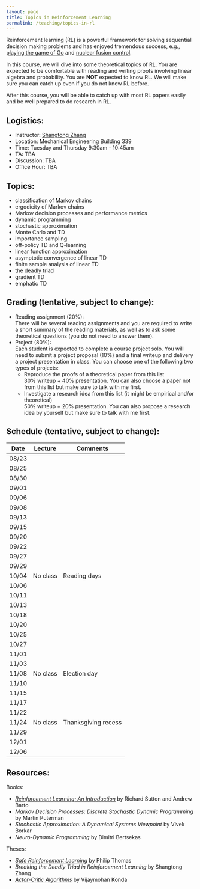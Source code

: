 ```yaml
---
layout: page
title: Topics in Reinforcement Learning
permalink: /teaching/topics-in-rl
---
```


Reinforcement learning (RL) is a powerful framework for solving sequential decision making problems
and has enjoyed tremendous success, e.g., [playing the game of Go](https://www.nature.com/articles/nature16961) and [nuclear fusion control](https://www.nature.com/articles/s41586-021-04301-9).


In this course,
we will dive into some theoretical topics of RL.
You are expected to be comfortable with reading and writing proofs involving linear algebra and probability. 
You are **NOT** expected to know RL. 
We will make sure you can catch up even if you do not know RL before.  

After this course, you will be able to catch up with most RL papers easily and be well prepared to do research in RL.

## Logistics:

- Instructor: [Shangtong Zhang](/)
- Location: Mechanical Engineering Building 339   
- Time: Tuesday and Thursday 9:30am - 10:45am  
- TA: TBA
- Discussion: TBA
- Office Hour: TBA

## Topics:
- classification of Markov chains
- ergodicity of Markov chains
- Markov decision processes and performance metrics
- dynamic programming
- stochastic approximation 
- Monte Carlo and TD
- importance sampling
- off-policy TD and Q-learning
- linear function approximation
- asymptotic convergence of linear TD
- finite sample analysis of linear TD
- the deadly triad
- gradient TD
- emphatic TD 

## Grading (tentative, subject to change):
- Reading assignment (20%):  
There will be several reading assignments and you are required to write a short summary of the reading materials, as well as to ask some theoretical questions (you do not need to answer them).
- Project (80%):  
Each student is expected to complete a course project solo.
You will need to submit a project proposal (10%) and a final writeup and delivery a project presentation in class.
You can choose one of the following two types of projects:
  - Reproduce the proofs of a theoretical paper from this list  
  30% writeup + 40% presentation. You can also choose a paper not from this list but make sure to talk with me first.
  - Investigate a research idea from this list (it might be empirical and/or theoretical)  
  50% writeup + 20% presentation. You can also propose a research idea by yourself but make sure to talk with me first.

## Schedule (tentative, subject to change):

| Date  | Lecture | Comments |
|-------|---------|----------|
| 08/23 | |          |
| 08/25 | |          |
| 08/30 | |          |
| 09/01 |         |          |
| 09/06 |         |          |
| 09/08 |         |          |
| 09/13 |         |          |
| 09/15 |         |          |
| 09/20 |         |          |
| 09/22 |         |          |
| 09/27 |         |          |
| 09/29 |         |          |
| 10/04 | No class| Reading days |
| 10/06 |         |          |
| 10/11 |         |          |
| 10/13 |         |          |
| 10/18 |         |          |
| 10/20 |         |          |
| 10/25 |         |          |
| 10/27 |         |          |
| 11/01 |         |          |
| 11/03 |         |          |
| 11/08 | No class|  Election day|
| 11/10 |         |          |
| 11/15 |         |          |
| 11/17 |         |          |
| 11/22 |         |          |
| 11/24 | No class | Thanksgiving recess|
| 11/29 |         |          |
| 12/01 |         |          |
| 12/06 |         |          |

## Resources:
Books:
- [*Reinforcement Learning: An Introduction*](http://incompleteideas.net/book/the-book-2nd.html) by Richard Sutton and Andrew Barto
- *Markov Decision Processes: Discrete Stochastic Dynamic Programming* by Martin Puterman
- *Stochastic Approximation: A Dynamical Systems Viewpoint* by Vivek Borkar
- *Neuro-Dynamic Programming* by Dimitri Bertsekas

Theses:
- [*Safe Reinforcement Learning*](https://scholarworks.umass.edu/dissertations_2/514/) by Philip Thomas
- *Breaking the Deadly Triad in Reinforcement Learning* by Shangtong Zhang
- [*Actor-Critic Algorithms*](https://dspace.mit.edu/bitstream/handle/1721.1/8120/51552606-MIT.pdf;sequence=2) by Vijaymohan Konda